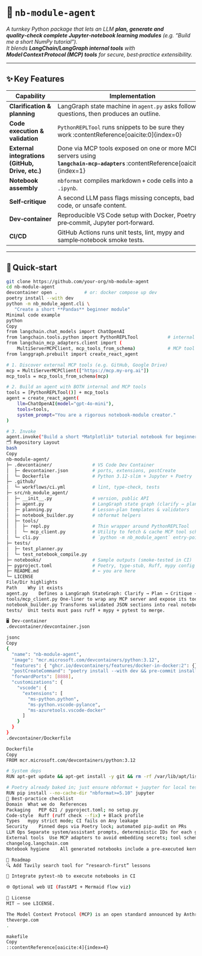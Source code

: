 # 📓 `nb‑module‑agent`
_A turnkey Python package that lets an LLM **plan, generate and quality‑check complete Jupyter‑notebook learning modules** (e.g. “Build me a short _NumPy_ tutorial”).  
It blends **LangChain/LangGraph internal tools** with **Model Context Protocol (MCP) tools** for secure, best‑practice extensibility._

---

## ✨ Key Features
| Capability | Implementation |
|------------|----------------|
|**Clarification & planning**|LangGraph state machine in `agent.py` asks follow‑up questions, then produces an outline.|
|**Code execution & validation**|`PythonREPLTool` runs snippets to be sure they work :contentReference[oaicite:0]{index=0}|
|**External integrations (GitHub, Drive, etc.)**|Done via MCP tools exposed on one or more MCP servers using **`langchain‑mcp‑adapters`** :contentReference[oaicite:1]{index=1}|
|**Notebook assembly**|`nbformat` compiles markdown + code cells into a `.ipynb`.|
|**Self‑critique**|A second LLM pass flags missing concepts, bad code, or unsafe content.|
|**Dev‑container**|Reproducible VS Code setup with Docker, Poetry, pre‑commit, Jupyter port‑forward.|
|**CI/CD**|GitHub Actions runs unit tests, lint, mypy and sample‑notebook smoke tests.|

---

## 🔧 Quick‑start

```bash
git clone https://github.com/your‑org/nb‑module‑agent
cd nb‑module‑agent
devcontainer open .          # or: docker compose up dev
poetry install --with dev
python -m nb_module_agent.cli \
   "Create a short **Pandas** beginner module"
Minimal code example
python
Copy
from langchain.chat_models import ChatOpenAI
from langchain.tools.python import PythonREPLTool           # internal Lang tool
from langchain_mcp_adapters.client import (
    MultiServerMCPClient, mcp_tools_from_schema)            # MCP tool bridge
from langgraph.prebuilt import create_react_agent

# 1. Discover external MCP tools (e.g. GitHub, Google Drive)
mcp = MultiServerMCPClient(["https://mcp.my‑org.ai"])
mcp_tools = mcp_tools_from_schema(mcp)

# 2. Build an agent with BOTH internal and MCP tools
tools = [PythonREPLTool()] + mcp_tools
agent = create_react_agent(
    llm=ChatOpenAI(model="gpt‑4o‑mini"),
    tools=tools,
    system_prompt="You are a rigorous notebook‑module creator."
)

# 3. Invoke
agent.invoke("Build a short *Matplotlib* tutorial notebook for beginners.")
🗂️ Repository Layout
bash
Copy
nb-module-agent/
├─ .devcontainer/               # VS Code Dev Container
│  ├─ devcontainer.json         # ports, extensions, postCreate
│  └─ Dockerfile                # Python 3.12‑slim + Jupyter + Poetry
├─ .github/
│  └─ workflows/ci.yml          # lint, type‑check, tests
├─ src/nb_module_agent/
│  ├─ __init__.py               # version, public API
│  ├─ agent.py                  # LangGraph state graph (clarify → plan → gen)
│  ├─ planning.py               # Lesson‑plan templates & validators
│  ├─ notebook_builder.py       # nbformat helpers
│  ├─ tools/
│  │  ├─ repl.py                # Thin wrapper around PythonREPLTool
│  │  └─ mcp_client.py          # Utility to fetch & cache MCP tool schemas
│  └─ cli.py                    # `python -m nb_module_agent` entry‑point
├─ tests/
│  ├─ test_planner.py
│  └─ test_notebook_compile.py
├─ notebooks/                   # Sample outputs (smoke‑tested in CI)
├─ pyproject.toml               # Poetry, type‑stub, Ruff, mypy config
├─ README.md                    # ← you are here
└─ LICENSE
File/Dir highlights
Path	Why it exists
agent.py	Defines a LangGraph StateGraph: Clarify → Plan → Critique → GenerateCells → CompileNotebook
tools/mcp_client.py	One‑liner to wrap any MCP server and expose its tools to the agent.
notebook_builder.py	Transforms validated JSON sections into real notebook cells (nbformat.v4).
tests/	Unit tests must pass ruff + mypy + pytest to merge.

🖥️ Dev‑container
.devcontainer/devcontainer.json

jsonc
Copy
{
  "name": "nb-module-agent",
  "image": "mcr.microsoft.com/devcontainers/python:3.12",
  "features": { "ghcr.io/devcontainers/features/docker-in-docker:2": {} },
  "postCreateCommand": "poetry install --with dev && pre-commit install",
  "forwardPorts": [8888],
  "customizations": {
    "vscode": {
      "extensions": [
        "ms-python.python",
        "ms-python.vscode-pylance",
        "ms-azuretools.vscode-docker"
      ]
    }
  }
}
.devcontainer/Dockerfile

Dockerfile
Copy
FROM mcr.microsoft.com/devcontainers/python:3.12

# System deps
RUN apt-get update && apt-get install -y git && rm -rf /var/lib/apt/lists/*

# Poetry already baked in; just ensure nbformat + jupyter for local tests
RUN pip install --no-cache-dir "nbformat>=5.10" jupyter
📜 Best‑practice checklist
Domain	What we do	References
Packaging	PEP 621 / pyproject.toml; no setup.py	
Code‑style	Ruff (ruff check --fix) + Black profile	
Types	mypy strict mode; CI fails on Any leakage	
Security	Pinned deps via Poetry lock; automated pip‑audit on PRs	
LLM Ops	Separate system/assistant prompts, deterministic IDs for each graph node; retries + timeouts with lc_retry decorator	
External tools	Use MCP adapters to avoid embedding secrets; tool schemas fetched dynamically 
changelog.langchain.com
Notebook hygiene	All generated notebooks include a pre‑executed kernel UUID & metadata for reproducible CI smoke runs	

🚀 Roadmap
🔍 Add Tavily search tool for “research‑first” lessons

🧪 Integrate pytest‑nb to execute notebooks in CI

🌐 Optional web UI (FastAPI + Mermaid flow viz)

📄 License
MIT — see LICENSE.

The Model Context Protocol (MCP) is an open standard announced by Anthropic for safe, tool‑augmented LLM workflows 
theverge.com
.

makefile
Copy
::contentReference[oaicite:4]{index=4}
